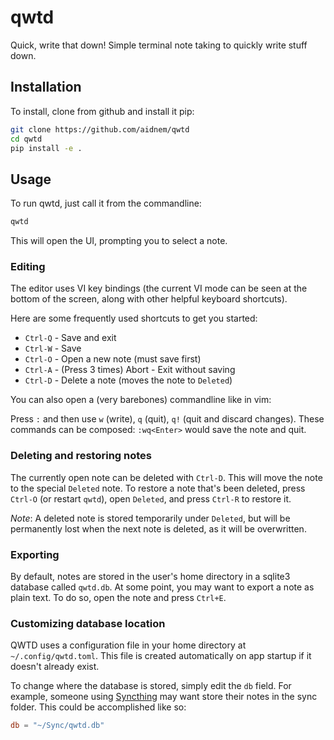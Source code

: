 # qwtd

Quick, write that down! Simple terminal note taking to quickly write stuff down.

## Installation

To install, clone from github and install it pip:

```sh
git clone https://github.com/aidnem/qwtd
cd qwtd
pip install -e .
```

## Usage

To run qwtd, just call it from the commandline:

```sh
qwtd
```

This will open the UI, prompting you to select a note.

### Editing

The editor uses VI key bindings (the current VI mode can be seen at the bottom of
the screen, along with other helpful keyboard shortcuts).

Here are some frequently used shortcuts to get you started:

- `Ctrl-Q` - Save and exit
- `Ctrl-W` - Save
- `Ctrl-O` - Open a new note (must save first)
- `Ctrl-A` - (Press 3 times) Abort - Exit without saving
- `Ctrl-D` - Delete a note (moves the note to `Deleted`)

You can also open a (very barebones) commandline like in vim:

Press `:` and then use `w` (write), `q` (quit), `q!` (quit and discard changes).
These commands can be composed: `:wq<Enter>` would save the note and quit.

### Deleting and restoring notes

The currently open note can be deleted with `Ctrl-D`. This will move the note to
the special `Deleted` note. To restore a note that's been deleted, press
`Ctrl-O` (or restart `qwtd`), open `Deleted`, and press `Ctrl-R` to restore it.

_Note_: A deleted note is stored temporarily under `Deleted`, but will be
permanently lost when the next note is deleted, as it will be overwritten.

### Exporting

By default, notes are stored in the user's home directory in a sqlite3 database
called `qwtd.db`. At some point, you may want to export a note as plain text. To
do so, open the note and press `Ctrl+E`.

### Customizing database location

QWTD uses a configuration file in your home directory at `~/.config/qwtd.toml`.
This file is created automatically on app startup if it doesn't already exist.

To change where the database is stored, simply edit the `db` field.
For example, someone using [Syncthing](https://syncthing.net/) may want
store their notes in the sync folder. This could be accomplished like so:

```toml
db = "~/Sync/qwtd.db"
```
